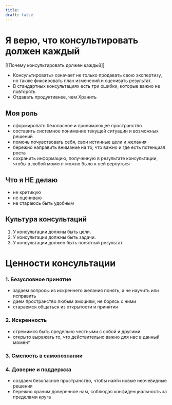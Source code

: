```yaml
---
title: 
draft: false
---
```

# Я верю, что консультировать должен каждый

[[Почему консультировать должен каждый]]

- Консультировать» означает не только продавать свою экспертизу, но также фиксировать план изменений и оценивать результат. 
- В стандартных консультациях есть три ошибки, которые важно не повторять
- Отдавать продуктивнее, чем Хранить 

## Моя роль
- сформировать безопасное и принимающее пространство
- составить системное понимание текущей ситуации и возможных решений
- помочь почувствовать себя, свои истинные цели и желания
- бережно направить внимание на то, что важно и где есть потенциал роста
- сохранить информацию, полученную в результате консультации, чтобы в любой момент можно было к ней вернуться
## Что я НЕ делаю
- не критикую
- не оцениваю
- не стараюсь быть удобным
## Культура консультаций
1. У консультации должны быть цели.
2. У консультации должны быть задачи.
3. У консультации должен быть понятный результат.

# Ценности консультации
### 1. Безусловное принятие
- задаем вопросы из искреннего желания понять, а не научить или исправить
- даем пространство любым эмоциям, не борясь с ними
- стараемся общаться из открытости и принятия
### 2. Искренность
- стремимся быть предельно честными с собой и другими
- открыто выражать то, что действительно важно для нас в данный момент
### 3. Смелость в самопознании

### 4. Доверие и поддержка
- создаем безопасное пространство, чтобы найти новые неочевидные решения
- бережно храним доверенное нам, соблюдая конфиденциальность за пределами круга